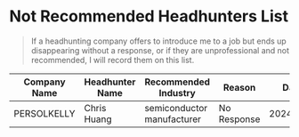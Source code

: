 # Not Recommended Headhunters List

> If a headhunting company offers to introduce me to a job but ends up disappearing without a response, or if they are unprofessional and not recommended, I will record them on this list.

| Company Name | Headhunter Name | Recommended Industry | Reason | Date|
|--------------|-----------------|----------------------|--------|-----|
|PERSOLKELLY|Chris Huang|semiconductor manufacturer|No Response|2024/7/10|

